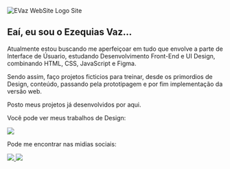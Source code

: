 ![EVaz WebSite Logo Site](https://user-images.githubusercontent.com/54552019/163649736-b5565166-30a9-4dfc-bd3d-2383f16ae9f9.png)



<h2 >Eaí, eu sou o Ezequias Vaz...</h2>


Atualmente estou buscando me aperfeiçoar em tudo que envolve a parte de Interface de Úsuario,
estudando Desenvolvimento Front-End e UI Design, combinando HTML, CSS, JavaScript e Figma.

Sendo assim, faço projetos ficticios para treinar, desde os primordios de Design, conteúdo,
passando pela prototipagem e por fim implementação da versão web.



Posto meus projetos já desenvolvidos por aqui. 


Você pode ver meus trabalhos de Design:

<a href ="https://www.behance.net/ezequiavazdos">
<img src="https://img.shields.io/badge/Behance-00CCFF?style=for-the-badge&logo=behance&logoColor=white"/>  
</a>

Pode me encontrar nas midias sociais:

<a href ="https://www.linkedin.com/in/ezequias-vaz-190a781bb/">
<img src="https://img.shields.io/badge/LinkedIn-00CCFF?style=for-the-badge&logo=linkedin&logoColor=white"/>  
</a>

<a href ="https://www.instagram.com/zeca_vaz/">
<img src="https://img.shields.io/badge/Instagram-00CCFF?style=for-the-badge&logo=instagram&logoColor=white"/>  
</a>




